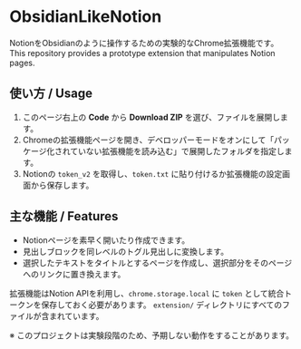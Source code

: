 # ObsidianLikeNotion

NotionをObsidianのように操作するための実験的なChrome拡張機能です。 
This repository provides a prototype extension that manipulates Notion pages.

## 使い方 / Usage
1. このページ右上の **Code** から **Download ZIP** を選び、ファイルを展開します。
2. Chromeの拡張機能ページを開き、デベロッパーモードをオンにして「パッケージ化されていない拡張機能を読み込む」で展開したフォルダを指定します。
3. Notionの `token_v2` を取得し、`token.txt` に貼り付けるか拡張機能の設定画面から保存します。

## 主な機能 / Features
- Notionページを素早く開いたり作成できます。
- 見出しブロックを同レベルのトグル見出しに変換します。
- 選択したテキストをタイトルとするページを作成し、選択部分をそのページへのリンクに置き換えます。

拡張機能はNotion APIを利用し、`chrome.storage.local` に `token` として統合トークンを保存しておく必要があります。 
`extension/` ディレクトリにすべてのファイルが含まれています。

※ このプロジェクトは実験段階のため、予期しない動作をすることがあります。
